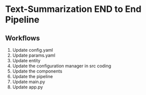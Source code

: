 # Text-Summarization END to End Pipeline

## Workflows

1. Update config.yaml
2. Update params.yaml
3. Update entity
4. Update the configuration manager in src coding
5. Update the components
6. Update the pipeline
7. Update main.py
8. Update app.py